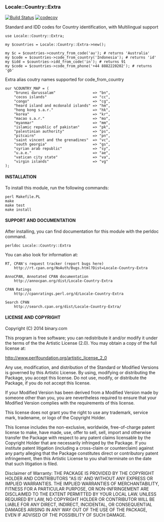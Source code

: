 
### Locale::Country::Extra

[![Build Status](https://travis-ci.org/binary-com/perl-Locale-Country-Extra.svg?branch=master)](https://travis-ci.org/binary-com/perl-Locale-Country-Extra) 
[![codecov](https://codecov.io/gh/binary-com/perl-Locale-Country-Extra/branch/master/graph/badge.svg)](https://codecov.io/gh/binary-com/perl-Locale-Country-Extra)

Standard and IDD codes for Country identification, with Multilingual support

```
use Locale::Country::Extra;

my $countries = Locale::Country::Extra->new();

my $c = $countries->country_from_code('au'); # returns 'Australia'
my $code = $countries->code_from_country('Indonesia'); # returns 'id'
my $idd = $countries->idd_from_code('in'); # returns 91
my $code = $countries->code_from_phone('+44 8882220202'); # returns 'gb'
```

Extra alias coutry names supported for code_from_country
```
our %COUNTRY_MAP = (
    "brunei darussalam"                 => "bn",
    "cocos islands"                     => "cc",
    "congo"                             => "cg",
    "heard island and mcdonald islands" => "hm",
    "hong kong s.a.r."                  => "hk",
    "korea"                             => "kr",
    "macao s.a.r."                      => "mo",
    "myanmar"                           => "mm",
    "islamic republic of pakistan"      => "pk",
    "palestinian authority"             => "ps",
    "pitcairn"                          => "pn",
    "saint vincent and the grenadines"  => "vc",
    "south georgia"                     => "gs",
    "syrian arab republic"              => "sy",
    "u.a.e."                            => "ae",
    "vatican city state"                => "va",
    "virgin islands"                    => "vg"
);
```

#### INSTALLATION

To install this module, run the following commands:

	perl Makefile.PL
	make
	make test
	make install

#### SUPPORT AND DOCUMENTATION

After installing, you can find documentation for this module with the
perldoc command.

    perldoc Locale::Country::Extra

You can also look for information at:

    RT, CPAN's request tracker (report bugs here)
        http://rt.cpan.org/NoAuth/Bugs.html?Dist=Locale-Country-Extra

    AnnoCPAN, Annotated CPAN documentation
        http://annocpan.org/dist/Locale-Country-Extra

    CPAN Ratings
        http://cpanratings.perl.org/d/Locale-Country-Extra

    Search CPAN
        http://search.cpan.org/dist/Locale-Country-Extra/


#### LICENSE AND COPYRIGHT

Copyright (C) 2014 binary.com

This program is free software; you can redistribute it and/or modify it
under the terms of the the Artistic License (2.0). You may obtain a
copy of the full license at:

http://www.perlfoundation.org/artistic_license_2_0

Any use, modification, and distribution of the Standard or Modified
Versions is governed by this Artistic License. By using, modifying or
distributing the Package, you accept this license. Do not use, modify,
or distribute the Package, if you do not accept this license.

If your Modified Version has been derived from a Modified Version made
by someone other than you, you are nevertheless required to ensure that
your Modified Version complies with the requirements of this license.

This license does not grant you the right to use any trademark, service
mark, tradename, or logo of the Copyright Holder.

This license includes the non-exclusive, worldwide, free-of-charge
patent license to make, have made, use, offer to sell, sell, import and
otherwise transfer the Package with respect to any patent claims
licensable by the Copyright Holder that are necessarily infringed by the
Package. If you institute patent litigation (including a cross-claim or
counterclaim) against any party alleging that the Package constitutes
direct or contributory patent infringement, then this Artistic License
to you shall terminate on the date that such litigation is filed.

Disclaimer of Warranty: THE PACKAGE IS PROVIDED BY THE COPYRIGHT HOLDER
AND CONTRIBUTORS "AS IS' AND WITHOUT ANY EXPRESS OR IMPLIED WARRANTIES.
THE IMPLIED WARRANTIES OF MERCHANTABILITY, FITNESS FOR A PARTICULAR
PURPOSE, OR NON-INFRINGEMENT ARE DISCLAIMED TO THE EXTENT PERMITTED BY
YOUR LOCAL LAW. UNLESS REQUIRED BY LAW, NO COPYRIGHT HOLDER OR
CONTRIBUTOR WILL BE LIABLE FOR ANY DIRECT, INDIRECT, INCIDENTAL, OR
CONSEQUENTIAL DAMAGES ARISING IN ANY WAY OUT OF THE USE OF THE PACKAGE,
EVEN IF ADVISED OF THE POSSIBILITY OF SUCH DAMAGE.

